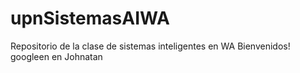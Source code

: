 # upnSistemasAIWA
Repositorio de la clase de sistemas inteligentes en WA
Bienvenidos!
googleen en Johnatan

